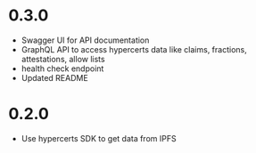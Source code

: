 # 0.3.0

- Swagger UI for API documentation
- GraphQL API to access hypercerts data like claims, fractions, attestations, allow lists
- health check endpoint
- Updated README

# 0.2.0

- Use hypercerts SDK to get data from IPFS
